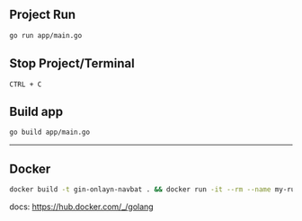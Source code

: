 ## Project Run
```bash
go run app/main.go
```

## Stop Project/Terminal
```keyboard
CTRL + C
```

## Build app
```bash
go build app/main.go
```
________________________________
## Docker
```bash
docker build -t gin-onlayn-navbat . && docker run -it --rm --name my-running-app gin-onlayn-navbat
```

docs: https://hub.docker.com/_/golang